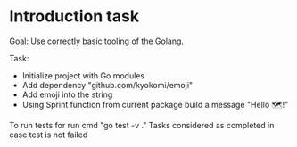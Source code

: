 # Introduction task

Goal:
Use correctly basic tooling of the Golang.

Task:

* Initialize project with Go modules
* Add dependency "github.com/kyokomi/emoji"
* Add emoji into the string
* Using Sprint function from current package build a message "Hello 🗺️!"

To run tests for run cmd "go test -v ."
Tasks considered as completed in case test is not failed